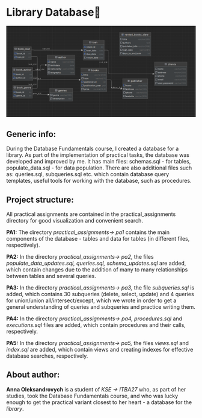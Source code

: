 # Library Database📖
![tables](https://github.com/anwalv/DatabaseAssignment/blob/main/%D0%97%D0%BD%D1%96%D0%BC%D0%BE%D0%BA%20%D0%B5%D0%BA%D1%80%D0%B0%D0%BD%D0%B0%202024-04-16%20213935.png?raw=true)
## Generic info:

During the Database Fundamentals course, I created a database for a library. As part of the implementation of practical tasks, the database was developed and improved by me. It has main files: schemas.sql - for tables, populate_data.sql - for data population. There are also additional files such as: queries.sql, subqueries.sql etc. which contain database query templates, useful tools for working with the database, such as procedures.


## Project structure:

All practical assignments are contained in the practical_assignments directory for good visualization and convenient search.

**PA1:** The directory *practical_assignments-> pa1* contains the main components of the database - tables and data for tables (in different files, respectively).

**PA2:** In the directory *practical_assignments-> pa2,* the files *populate_data_updates.sql, queries.sql, schema_updates.sql* are added, which contain changes due to the addition of many to many relationships between tables and several queries.

**PA3:** In the directory *practical_assignments-> pa3,* the file *subqueries.sql* is added, which contains 30 subqueries (delete, select, update) and 4 queries for union/union all/intersect/except, which we wrote in order to get a general understanding of queries and subqueries and practice writing them.

**PA4:** In the directory *practical_assignments-> pa4,* *procedures.sql* and *executions.sql* files are added, which contain procedures and their calls, respectively.

**PA5:** In the directory *practical_assignments-> pa5,* the files *views.sql* and *index.sql* are added, which contain views and creating indexes for effective database searches, respectively.

## About author:

**Anna Oleksandrovych** is a student of *KSE -> ITBA27* who, as part of her studies, took the Database Fundamentals course, and who was lucky enough to get the practical variant closest to her heart - a database for the *library*.

